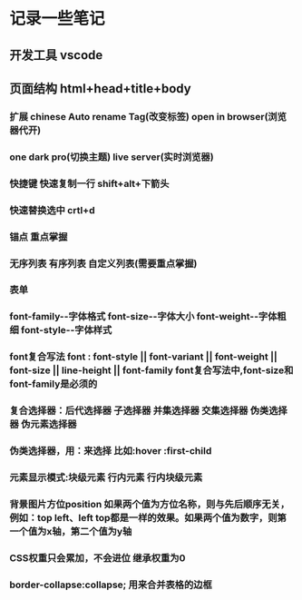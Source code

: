 # 记录一些笔记

## 开发工具 vscode
## 页面结构 html+head+title+body
### 扩展 chinese Auto rename Tag(改变标签) open in browser(浏览器代开)
### one dark pro(切换主题) live server(实时浏览器)
### 快捷键 快速复制一行 shift+alt+下箭头
### 快速替换选中 crtl+d
### 锚点 重点掌握
### 无序列表 有序列表 自定义列表(需要重点掌握)
### 表单
### font-family--字体格式  font-size--字体大小 font-weight--字体粗细  font-style--字体样式
### font复合写法 font : font-style || font-variant || font-weight || font-size || line-height || font-family  font复合写法中,font-size和font-family是必须的
### 复合选择器：后代选择器 子选择器 并集选择器 交集选择器 伪类选择器 伪元素选择器 
### 伪类选择器，用：来选择 比如:hover :first-child
### 元素显示模式:块级元素 行内元素 行内块级元素
### 背景图片方位position 如果两个值为方位名称，则与先后顺序无关，例如：top left、left top都是一样的效果。如果两个值为数字，则第一个值为x轴，第二个值为y轴
### CSS权重只会累加，不会进位 继承权重为0
### border-collapse:collapse; 用来合并表格的边框